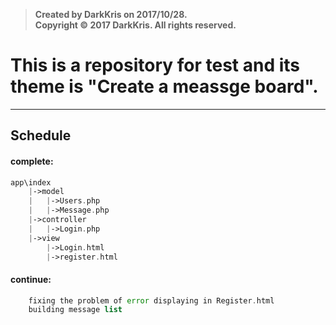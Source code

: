 >  **Created by DarkKris on 2017/10/28.**  
>  **Copyright © 2017 DarkKris. All rights reserved.**

# This is a repository for test and its theme is "Create a meassge board".

***

## Schedule

#### complete:

```php
app\index
	|->model
	|	|->Users.php
	|	|->Message.php
	|->controller
	|	|->Login.php
	|->view
		|->Login.html
		|->register.html
``` 

#### continue:

```php
    fixing the problem of error displaying in Register.html
    building message list
```